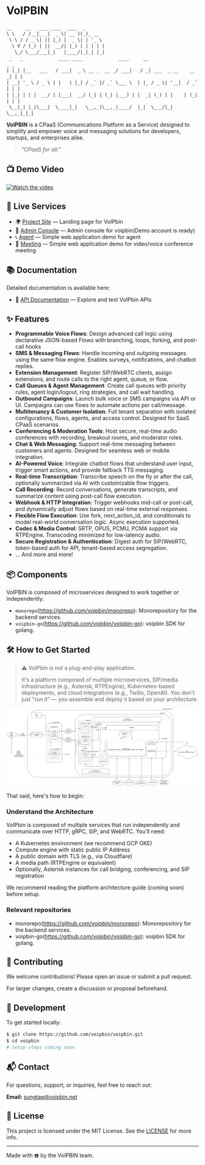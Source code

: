 # VoIPBIN
```
__     __   ___ ____  ____  _        
\ \   / /__|_ _|  _ \| __ )(_)_ __   
 \ \ / / _ \| || |_) |  _ \| | '_ \  
  \ V / (_) | ||  __/| |_) | | | | | 
   \_/ \___/___|_|   |____/|_|_| |_| 
 _   _             ____ ____             ____     __                    _ _
| |_| |__   ___   / ___|  _ \ __ _  __ _/ ___|   / _| ___  _ __    __ _| | |
| __| '_ \ / _ \ | |   | |_) / _` |/ _` \___ \  | |_ / _ \| '__|  / _` | | |
| |_| | | |  __/ | |___|  __/ (_| | (_| |___) | |  _| (_) | |    | (_| | | |
 \__|_| |_|\___|  \____|_|   \__,_|\__,_|____/  |_|  \___/|_|     \__,_|_|_|
```
**VoIPBIN** is a CPaaS (Communications Platform as a Service) designed to simplify and empower voice and messaging solutions for developers, startups, and enterprises alike.

> *"CPaaS for all."*

## 📺 Demo Video
[![Watch the video](./voipbin-demo_flow_build.gif)](https://youtu.be/9VKu_QMFzko)

## 🧩 Live Services
- 🌍 [Project Site](http://voipbin.net/) — Landing page for VoIPbin
- 🔧 [Admin Console](https://admin.voipbin.net/) — Admin console for voipbin(Demo account is ready)
- 📞 [Agent](https://talk.voipbin.net/) — Simple web application demo for agent 
- 🎥 [Meeting](https://meet.voipbin.net/) — Simple web application demo for video/voice conference meeting 

## 📚 Documentation
Detailed documentation is available here:
- 📘 [API Documentation](https://api.voipbin.net/docs/) — Explore and test VoIPbin APIs

## ✨ Features
- **Programmable Voice Flows**: Design advanced call logic using declarative JSON-based Flows with branching, loops, forking, and post-call hooks
- **SMS & Messaging Flows**: Handle incoming and outgoing messages using the same flow engine. Enables surveys, notifications, and chatbot replies.
- **Extension Management**: Register SIP/WebRTC clients, assign extensions, and route calls to the right agent, queue, or flow.
- **Call Queues & Agent Management**: Create call queues with priority rules, agent login/logout, ring strategies, and call wait handling.
- **Outbound Campaigns**: Launch bulk voice or SMS campaigns via API or UI. Campaigns can use flows to automate actions per call/message.
- **Multitenancy & Customer Isolation**: Full tenant separation with isolated configurations, flows, agents, and access control. Designed for SaaS CPaaS scenarios.
- **Conferencing & Moderation Tools**: Host secure, real-time audio conferences with recording, breakout rooms, and moderator roles.
- **Chat & Web Messaging**: Support real-time messaging between customers and agents. Designed for seamless web or mobile integration.
- **AI-Powered Voice**: Integrate chatbot flows that understand user input, trigger smart actions, and provide fallback TTS messaging.
- **Real-time Transcription**: Transcribe speech on the fly or after the call, optionally summarized via AI with customizable flow triggers.
- **Call Recording**: Record conversations, generate transcripts, and summarize content using post-call flow execution.
- **Webhook & HTTP Integration**: Trigger webhooks mid-call or post-call, and dynamically adjust flows based on real-time external responses.
- **Flexible Flow Execution**: Use fork, next_action_id, and conditionals to model real-world conversation logic. Async execution supported.
- **Codec & Media Control**: SRTP, OPUS, PCMU, PCMA support via RTPEngine. Transcoding minimized for low-latency audio.
- **Secure Registration & Authentication**: Digest auth for SIP/WebRTC, token-based auth for API, tenant-based access segregation.
- ... And more and more!

## 📦 Components

VoIPBIN is composed of microservices designed to work together or independently:

* `monorepo`(https://github.com/voipbin/monorepo): Monorepository for the backend services.
* `voipbin-go`(https://github.com/voipbin/voipbin-go): voipbin SDK for golang.

## 🛠️ How to Get Started

> ⚠️ VoIPbin is not a plug-and-play application.
> 
> It's a platform composed of multiple microservices, SIP/media infrastructure (e.g., Asterisk, RTPEngine), Kubernetes-based deployments, and cloud integrations (e.g., Twilio, OpenAI). You don't just "run it" — you assemble and deploy it based on your architecture.

![VoIPBin Architecture](architecture_overview_all.png)

That said, here's how to begin:

### Understand the Architecture

VoIPbin is composed of multiple services that run independently and communicate over HTTP, gRPC, SIP, and WebRTC. You’ll need:

* A Kubernetes environment (we recommend GCP GKE)
* Compute engine with static public IP Address
* A public domain with TLS (e.g., via Cloudflare)
* A media path (RTPEngine or equivalent)
* Optionally, Asterisk instances for call bridging, conferencing, and SIP registration

We recommend reading the platform architecture guide (coming soon) before setup.

### Relevant repositories

* monorepo(https://github.com/voipbin/monorepo): Monorepository for the backend services.
* voipbin-go(https://github.com/voipbin/voipbin-go): voipbin SDK for golang.

## 🤝 Contributing

We welcome contributions! Please open an issue or submit a pull request.

For larger changes, create a discussion or proposal beforehand.

## 🧪 Development

To get started locally:

```bash
$ git clone https://github.com/voipbin/voipbin.git
$ cd voipbin
# Setup steps coming soon
```

## 📬 Contact
For questions, support, or inquiries, feel free to reach out:

**Email:** sungtae@voipbin.net

## 📜 License
This project is licensed under the MIT License. See the [LICENSE](../LICENSE) for more info.

------
Made with ☎️ by the VoIPBIN team.
